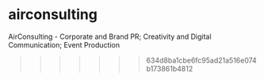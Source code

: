 # airconsulting
AirConsulting - Corporate and Brand PR; Creativity and Digital Communication; Event Production
>>>>>>> 634d8ba1cbe6fc95ad21a516e074b173861b4812
